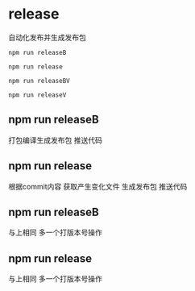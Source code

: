 # release
自动化发布并生成发布包

```
npm run releaseB 

npm run release

npm run releaseBV

npm run releaseV

```
## npm run releaseB 
打包编译生成发布包 推送代码

## npm run release 
根据commit内容 获取产生变化文件 生成发布包 推送代码

## npm run releaseB 
与上相同 多一个打版本号操作

## npm run release 
与上相同 多一个打版本号操作